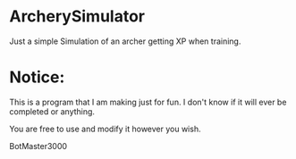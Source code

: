 # ArcherySimulator
Just a simple Simulation of an archer getting XP when training.


# Notice:
This is a program that I am making just for fun.
I don't know if it will ever be completed or anything.

You are free to use and modify it however you wish.

BotMaster3000
